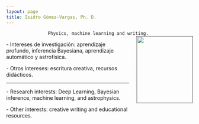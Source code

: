 ```yaml
---
layout: page
title: Isidro Gómez-Vargas, Ph. D.
---
```


<div align="center"><code>Physics, machine learning and writing. </code></div>

<!-- ![Figura](https://igomezv.github.io/assets/img/collage1.png){: .mx-auto.d-block :} -->						
 

<style>
img {
  float: right;
  border: 1px dotted black;
  margin: 0px 0px 15px 20px;
}
</style>


<img src="https://igomezv.github.io/assets/img/isidroBN.png" width="150" height="180">

<p>
  - Intereses de investigación: aprendizaje profundo, inferencia Bayesiana, aprendizaje automático y astrofísica.
</p>
<p>
  - Otros intereses: escritura creativa, recursos didácticos.
</p>

--- 

<p>
  - Research interests: Deep Learning, Bayesian inference, machine learning, and astrophysics.
</p>
<p>	
  - Other interests: creative writing and educational resources.
</p>

